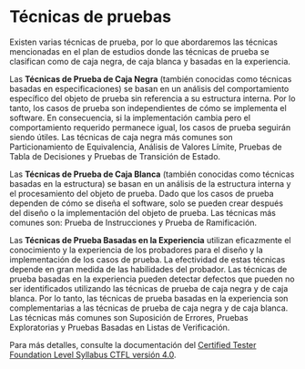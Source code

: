 # Técnicas de pruebas

Existen varias técnicas de prueba, por lo que abordaremos las técnicas mencionadas en el plan de estudios donde las técnicas de prueba se clasifican como de caja negra, de caja blanca y basadas en la experiencia.

Las **Técnicas de Prueba de Caja Negra** (también conocidas como técnicas basadas en especificaciones) se basan en un análisis del comportamiento específico del objeto de prueba sin referencia a su estructura interna. Por lo tanto, los casos de prueba son independientes de cómo se implementa el software. En consecuencia, si la implementación cambia pero el comportamiento requerido permanece igual, los casos de prueba seguirán siendo útiles. Las técnicas de caja negra más comunes son Particionamiento de Equivalencia, Análisis de Valores Límite, Pruebas de Tabla de Decisiones y Pruebas de Transición de Estado.

Las **Técnicas de Prueba de Caja Blanca** (también conocidas como técnicas basadas en la estructura) se basan en un análisis de la estructura interna y el procesamiento del objeto de prueba. Dado que los casos de prueba dependen de cómo se diseña el software, solo se pueden crear después del diseño o la implementación del objeto de prueba. Las técnicas más comunes son: Prueba de Instrucciones y Prueba de Ramificación.

Las **Técnicas de Prueba Basadas en la Experiencia** utilizan eficazmente el conocimiento y la experiencia de los probadores para el diseño y la implementación de los casos de prueba. La efectividad de estas técnicas depende en gran medida de las habilidades del probador. Las técnicas de prueba basadas en la experiencia pueden detectar defectos que pueden no ser identificados utilizando las técnicas de prueba de caja negra y de caja blanca. Por lo tanto, las técnicas de prueba basadas en la experiencia son complementarias a las técnicas de prueba de caja negra y de caja blanca. Las técnicas más comunes son Suposición de Errores, Pruebas Exploratorias y Pruebas Basadas en Listas de Verificación.

Para más detalles, consulte la documentación del [Certified Tester Foundation Level Syllabus CTFL versión 4.0](https://bstqb.online/files/syllabus_ctfl_4.0br.pdf).
